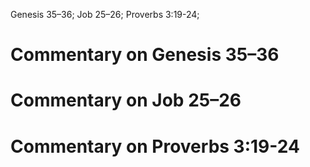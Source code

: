 Genesis 35–36; Job 25–26; Proverbs 3:19-24;
# Commentary on Genesis 35–36

# Commentary on Job 25–26

# Commentary on Proverbs 3:19-24